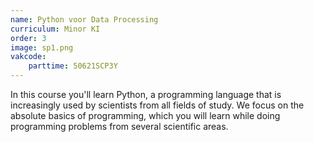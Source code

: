 ```yaml
---
name: Python voor Data Processing
curriculum: Minor KI
order: 3
image: sp1.png
vakcode:
    parttime: 50621SCP3Y
---
```


In this course you'll learn Python, a programming language that is increasingly used by scientists from all fields of study. We focus on the absolute basics of programming, which you will learn while doing programming problems from several scientific areas.
